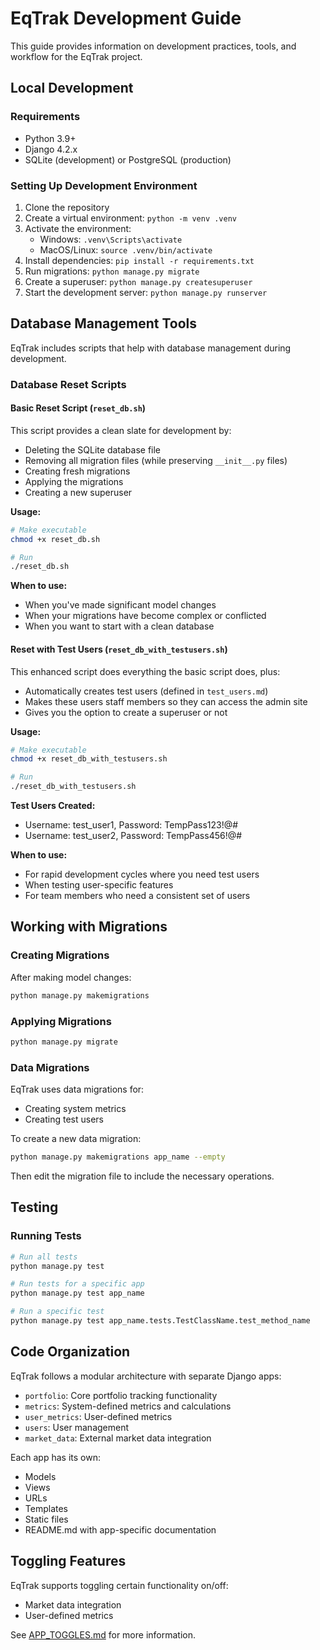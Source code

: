 # EqTrak Development Guide

This guide provides information on development practices, tools, and workflow for the EqTrak project.

## Local Development

### Requirements

- Python 3.9+
- Django 4.2.x
- SQLite (development) or PostgreSQL (production)

### Setting Up Development Environment

1. Clone the repository
2. Create a virtual environment: `python -m venv .venv`
3. Activate the environment: 
   - Windows: `.venv\Scripts\activate`
   - MacOS/Linux: `source .venv/bin/activate`
4. Install dependencies: `pip install -r requirements.txt`
5. Run migrations: `python manage.py migrate`
6. Create a superuser: `python manage.py createsuperuser`
7. Start the development server: `python manage.py runserver`

## Database Management Tools

EqTrak includes scripts that help with database management during development.

### Database Reset Scripts

#### Basic Reset Script (`reset_db.sh`)

This script provides a clean slate for development by:

- Deleting the SQLite database file
- Removing all migration files (while preserving `__init__.py` files)
- Creating fresh migrations
- Applying the migrations
- Creating a new superuser

**Usage:**
```bash
# Make executable
chmod +x reset_db.sh

# Run
./reset_db.sh
```

**When to use:**
- When you've made significant model changes
- When your migrations have become complex or conflicted
- When you want to start with a clean database

#### Reset with Test Users (`reset_db_with_testusers.sh`)

This enhanced script does everything the basic script does, plus:

- Automatically creates test users (defined in `test_users.md`)
- Makes these users staff members so they can access the admin site
- Gives you the option to create a superuser or not

**Usage:**
```bash
# Make executable
chmod +x reset_db_with_testusers.sh

# Run
./reset_db_with_testusers.sh
```

**Test Users Created:**
- Username: test_user1, Password: TempPass123!@#
- Username: test_user2, Password: TempPass456!@#

**When to use:**
- For rapid development cycles where you need test users
- When testing user-specific features
- For team members who need a consistent set of users

## Working with Migrations

### Creating Migrations

After making model changes:
```bash
python manage.py makemigrations
```

### Applying Migrations

```bash
python manage.py migrate
```

### Data Migrations

EqTrak uses data migrations for:
- Creating system metrics
- Creating test users

To create a new data migration:
```bash
python manage.py makemigrations app_name --empty
```

Then edit the migration file to include the necessary operations.

## Testing

### Running Tests

```bash
# Run all tests
python manage.py test

# Run tests for a specific app
python manage.py test app_name

# Run a specific test
python manage.py test app_name.tests.TestClassName.test_method_name
```

## Code Organization

EqTrak follows a modular architecture with separate Django apps:

- `portfolio`: Core portfolio tracking functionality
- `metrics`: System-defined metrics and calculations
- `user_metrics`: User-defined metrics
- `users`: User management
- `market_data`: External market data integration

Each app has its own:
- Models
- Views
- URLs
- Templates
- Static files
- README.md with app-specific documentation

## Toggling Features

EqTrak supports toggling certain functionality on/off:

- Market data integration
- User-defined metrics

See [APP_TOGGLES.md](APP_TOGGLES.md) for more information. 